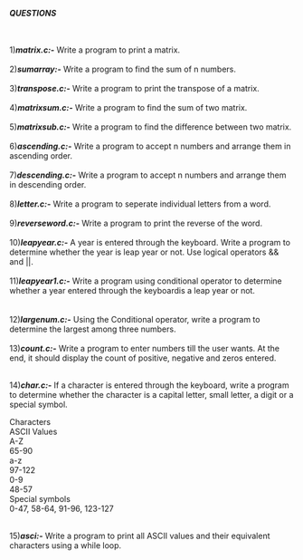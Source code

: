 ***QUESTIONS***<br />
<br />
<br />


1)***matrix.c:-***
             Write a program to print a matrix.<br />
             <br />
2)***sumarray:-***
             Write a program to find the sum of n numbers.<br />
       <br />
3)***transpose.c:-***
             Write a program to print the transpose of a matrix.<br />
             <br />
4)***matrixsum.c:-***
              Write a program to find the sum of two matrix.<br />
              <br />
5)***matrixsub.c:-***
               Write a program to find the difference between two matrix.<br />
               <br />
6)***ascending.c:-***
               Write a program to accept n numbers and arrange them in ascending order.<br />
               <br />
7)***descending.c:-***
                Write a program to accept n numbers and arrange them in descending order.<br />
                <br />
8)***letter.c:-***
                Write a program to seperate individual letters from a word.<br />
                <br />
9)***reverseword.c:-***
               Write a program to print the reverse of the word.<br />
               <br />
10)***leapyear.c:-***
               A year is entered through the keyboard. Write a program to determine whether the year is leap year or not. Use logical operators && and ||.<br />
               <br />
11)***leapyear1.c:-***
                  Write a program using conditional operator to determine whether a year entered through the keyboardis a leap year or not.<br />
                  <br />               
12)***largenum.c:-***
               Using the Conditional operator, write a program to determine the largest among three numbers.<br />
               <br />
13)***count.c:-***
                 Write a program to enter numbers till the user wants. At the end, it should display the count of positive, negative and zeros entered.<br />
                 <br />

14)***char.c:-***
                 If a character is entered through the keyboard, write a program to determine whether the character is a capital letter, small letter, a digit or a 	special symbol.<br />
	
Characters<br />
ASCII Values<br />
A-Z<br />
65-90<br />
a-z<br />
97-122<br />
0-9<br />
48-57<br />
Special symbols<br />
0-47, 58-64, 91-96, 123-127<br />
           <br />

15)***asci:-***
          Write a program to print all ASCII values and their equivalent characters using a while loop.<br />
	  <br />



                 
